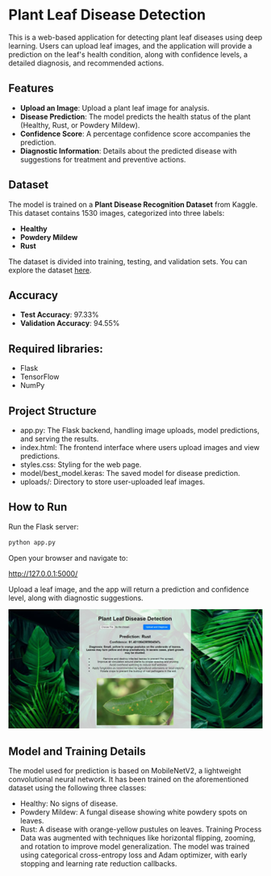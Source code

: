 # Plant Leaf Disease Detection

This is a web-based application for detecting plant leaf diseases using deep learning. Users can upload leaf images, and the application will provide a prediction on the leaf's health condition, along with confidence levels, a detailed diagnosis, and recommended actions.

## Features

- **Upload an Image**: Upload a plant leaf image for analysis.
- **Disease Prediction**: The model predicts the health status of the plant (Healthy, Rust, or Powdery Mildew).
- **Confidence Score**: A percentage confidence score accompanies the prediction.
- **Diagnostic Information**: Details about the predicted disease with suggestions for treatment and preventive actions.

## Dataset

The model is trained on a **Plant Disease Recognition Dataset** from Kaggle. This dataset contains 1530 images, categorized into three labels:
- **Healthy**
- **Powdery Mildew**
- **Rust**

The dataset is divided into training, testing, and validation sets. You can explore the dataset [here](https://www.kaggle.com/datasets/rashikrahmanpritom/plant-disease-recognition-dataset).

## Accuracy

- **Test Accuracy**: 97.33%
- **Validation Accuracy**: 94.55%

## Required libraries:

- Flask
- TensorFlow
- NumPy

## Project Structure
- app.py: The Flask backend, handling image uploads, model predictions, and serving the results.
- index.html: The frontend interface where users upload images and view predictions.
- styles.css: Styling for the web page.
- model/best_model.keras: The saved model for disease prediction.
- uploads/: Directory to store user-uploaded leaf images.


## How to Run

Run the Flask server:

```bash
python app.py
```

Open your browser and navigate to:

http://127.0.0.1:5000/

Upload a leaf image, and the app will return a prediction and confidence level, along with diagnostic suggestions.

![Output](images/ss1.jpeg)


## Model and Training Details
The model used for prediction is based on MobileNetV2, a lightweight convolutional neural network. It has been trained on the aforementioned dataset using the following three classes:

- Healthy: No signs of disease.
- Powdery Mildew: A fungal disease showing white powdery spots on leaves.
- Rust: A disease with orange-yellow pustules on leaves.
Training Process
Data was augmented with techniques like horizontal flipping, zooming, and rotation to improve model generalization.
The model was trained using categorical cross-entropy loss and Adam optimizer, with early stopping and learning rate reduction callbacks.
